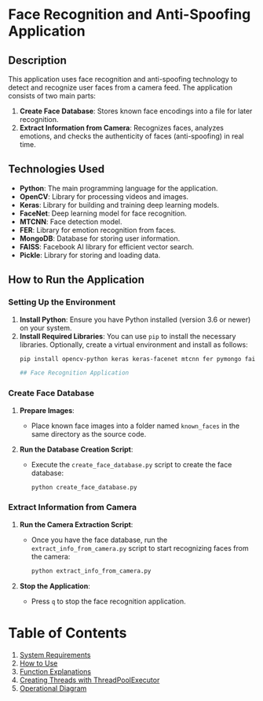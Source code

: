 # Face Recognition and Anti-Spoofing Application

## Description
This application uses face recognition and anti-spoofing technology to detect and recognize user faces from a camera feed. The application consists of two main parts:
1. **Create Face Database**: Stores known face encodings into a file for later recognition.
2. **Extract Information from Camera**: Recognizes faces, analyzes emotions, and checks the authenticity of faces (anti-spoofing) in real time.

## Technologies Used
- **Python**: The main programming language for the application.
- **OpenCV**: Library for processing videos and images.
- **Keras**: Library for building and training deep learning models.
- **FaceNet**: Deep learning model for face recognition.
- **MTCNN**: Face detection model.
- **FER**: Library for emotion recognition from faces.
- **MongoDB**: Database for storing user information.
- **FAISS**: Facebook AI library for efficient vector search.
- **Pickle**: Library for storing and loading data.

## How to Run the Application

### Setting Up the Environment

1. **Install Python**: Ensure you have Python installed (version 3.6 or newer) on your system.
2. **Install Required Libraries**:
   You can use `pip` to install the necessary libraries. Optionally, create a virtual environment and install as follows:
   ```bash
   pip install opencv-python keras keras-facenet mtcnn fer pymongo faiss-cpu

   ## Face Recognition Application

### Create Face Database

1. **Prepare Images**: 
   - Place known face images into a folder named `known_faces` in the same directory as the source code.

2. **Run the Database Creation Script**: 
   - Execute the `create_face_database.py` script to create the face database:
     ```bash
     python create_face_database.py
     ```

### Extract Information from Camera

1. **Run the Camera Extraction Script**: 
   - Once you have the face database, run the `extract_info_from_camera.py` script to start recognizing faces from the camera:
     ```bash
     python extract_info_from_camera.py
     ```

2. **Stop the Application**: 
   - Press `q` to stop the face recognition application.
  
# Table of Contents

1. [System Requirements](#system-requirements)
2. [How to Use](#how-to-use)
3. [Function Explanations](#function-explanations)
4. [Creating Threads with ThreadPoolExecutor](#creating-threads-with-threadpoolexecutor)
5. [Operational Diagram](#operational-diagram)

